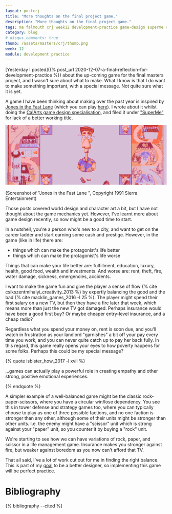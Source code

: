 ```yaml
---
layout: postcrj
title: "More thoughts on the final project game."
description: "More thoughts on the final project game."
tags: ma falmouth crj week12 development-practice game-design superme crj-affective crj-procedural
category: blog
# disqus_comments: true
thumb: /assets/masters/crj/thumb.png
week: 12
module: development practice
---
```


[Yesterday I posted]({% post_url 2020-12-07-a-final-reflection-for-development-practice %}) about the up-coming game for the final masters project, and I wasn't sure about what to make. What I know is that I do want to make something important, with a special message. Not quite sure what it is yet.

A game I have been thinking about making over the past year is inspired by [Jones in the Fast Lane](https://en.wikipedia.org/wiki/Jones_in_the_Fast_Lane) (which you can play [here](https://jonesinthefastlane.com/)). I wrote about it whilst doing the [CalArts game design specialisation](https://www.coursera.org/specializations/game-design), and filed it under ["SuperMe"](/tags#superme) for lack of a better working title.

![Jones in the Fast Lane, Copyright 1991 Sierra Entertainment](/assets/posts/2020-12-08-more-thoughts-on-the-final-project-game/jones.png)

(Screenshot of "Jones in the Fast Lane ", Copyright 1991 Sierra Entertainment)

Those posts covered world design and character art a bit, but I have not thought about the game mechanics yet. However, I've learnt more about game design recently, so now might be a good time to start.

In a nutshell, you're a person who's new to a city, and want to get on the career ladder and start earning some cash and prestige. However, in the game (like in life) there are:

- things which can make the protagonist's life better
- things which can make the protagonist's life worse

Things that can make your life better are: fulfillment, education, luxury, health, good food, wealth and investments.
And worse are: rent, theft, fire, water damage, sickness, emergencies, accidents.

I want to make the game fun and give the player a sense of flow {% cite csikszentmihalyi_creativity_2013 %} by expertly balancing the good and the bad {% cite macklin_games_2016 -l 25 %}. The player might spend their first salary on a new TV, but then they have a fire later that week, which means more than just the new TV got damaged. Perhaps insurance would have been a good first buy? Or maybe cheaper entry-level insurance, and a cheap radio?

Regardless what you spend your money on, rent is soon due, and you'll watch in frustration as your landlord "garnishes" a bit off your pay every time you work, and you can never quite catch up to pay her back fully. In this regard, this game really opens your eyes to how poverty happens for some folks. Perhaps this could be my special message?

{% quote isbister_how_2017 -l xvii %}

...games can actually play a powerful role in creating empathy and other strong, positive emotional experiences.

{% endquote %}

A simpler example of a well-balanced game might be the classic rock-paper-scissors, where you have a circular win/lose dependency. You see this in tower defense and strategy games too, where you can typically choose to play as one of three possible factions, and no one faction is stronger than any other, although some of their units might be stronger than other units. I.e. the enemy might have a "scissor" unit which is strong against your "paper" unit, so you counter it by buying a "rock" unit.

We're starting to see how we can have variations of rock, paper, and scissor in a life management game. Insurance makes you stronger against fire, but weaker against boredom as you now can't afford that TV.

That all said, I've a lot of work cut out for me in finding the right balance. This is part of my [goal](/masters/goals#be-a-better-designer) to be a better designer, so implementing this game will be perfect practice.

# Bibliography

{% bibliography --cited %}
